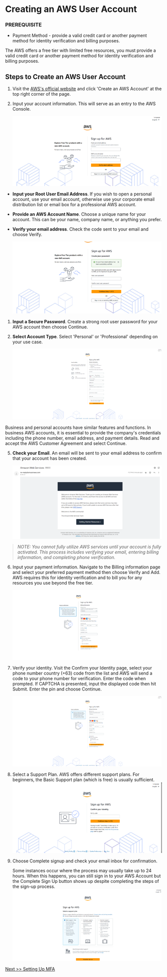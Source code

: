 # Creating an AWS User Account


### PREREQUISITE

- Payment Method - provide a valid credit card or another payment method for identity verification and billing purposes. 

The AWS offers a free tier with limited free resources, you must provide a valid credit card or another payment method for identity verification and billing purposes.

## Steps to Create an AWS User Account

1. Visit the [AWS's official website](https://aws.amazon.com) and click 'Create an AWS Account' at the top right corner of the page.
2. Input your account information. This will serve as an entry to the AWS Console. 

   ![](img/001.png)
- **Input your Root User Email Address**. If you wish to open a personal account, use your email account, otherwise use your corporate email distribution list or email box for a professional AWS account.
- **Provide an AWS Account Name**. Choose a unique name for your account. This can be your name, company name, or anything you prefer. 
- **Verify your email address**. Check the code sent to your email and choose Verify.

  ![](img/002.png)

1. **Input a Secure Password**. Create a strong root user password for your AWS account then choose Continue.
2. **Select Account Type**. Select 'Personal' or 'Professional' depending on your use case. 

    ![](img/003.png)

Business and personal accounts have similar features and functions. In business AWS accounts, it is essential to provide the company's credentials including the phone number, email address, and payment details. Read and accept the AWS Customer Agreement and select Continue. 

5. **Check your Email**. An email will be sent to your email address to confirm that your account has been created.

    ![](img/004.png)

>*NOTE: You cannot fully utilize AWS services until your account is fully activated. This process includes verifying your email, entering billing information, and completing phone verification.*


6. Input your payment information. Navigate to the Billing information page and select your preferred payment method then choose Verify and Add.   AWS requires this for identity verification and to bill you for any resources you use beyond the free tier.

   ![](img/005.png)

7. Verify your identity. Visit the Confirm your Identity page, select your phone number country (+63) code from the list and AWS will send a code to your phone number for verification. Enter the code when prompted. If CAPTCHA is presented, input the displayed code then hit Submit. Enter the pin and choose Continue. 

   ![](img/006.png)

8. Select a Support Plan. AWS offers different support plans. For beginners, the Basic Support plan (which is free) is usually sufficient. ![](img/007.png)
9. Choose Complete signup and check your email inbox for confirmation. 

   Some instances occur where the process may usually take up to 24 hours. When this happens, you can still sign in to your AWS Account but the Complete Sign Up button shows up despite completing the steps of the sign-up process.  ![](img/008.png)

[Next >> Setting Up MFA](04%20-%20Multi-factor%20Authentication.md)
